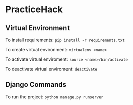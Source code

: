# PracticeHack

## Virtual Environment

To install requirements: `pip install -r requirements.txt`

To create virtual environment: `virtualenv <name>`

To activate virtual enviroment: `source <name>/bin/activate`

To deactivate virtual enviroment: `deactivate`


## Django Commands

To run the project: `python manage.py runserver`
